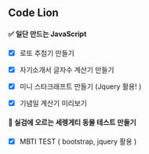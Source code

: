 ## Code Lion

#### ✅ 일단 만드는 JavaScript

- [x] 로또 추첨기 만들기
- [x] 자기소개서 글자수 계산기 만들기 
- [x] 미니 스타크래프트 만들기 (Jquery 활용! )
- [x] 기념일 계산기 미리보기


#### 🦁 실검에 오르는 세렝게티 동물 테스트 만들기

- [x] MBTI TEST ( bootstrap, jquery 활용 )